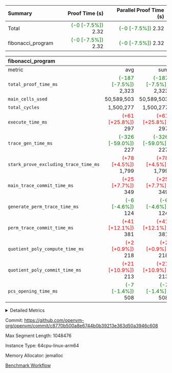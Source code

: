 | Summary | Proof Time (s) | Parallel Proof Time (s) |
|:---|---:|---:|
| Total | <span style='color: green'>(-0 [-7.5%])</span> 2.32 | <span style='color: green'>(-0 [-7.5%])</span> 2.32 |
| fibonacci_program | <span style='color: green'>(-0 [-7.5%])</span> 2.32 | <span style='color: green'>(-0 [-7.5%])</span> 2.32 |


| fibonacci_program |||||
|:---|---:|---:|---:|---:|
|metric|avg|sum|max|min|
| `total_proof_time_ms ` | <span style='color: green'>(-187 [-7.5%])</span> 2,323 | <span style='color: green'>(-187 [-7.5%])</span> 2,323 | <span style='color: green'>(-187 [-7.5%])</span> 2,323 | <span style='color: green'>(-187 [-7.5%])</span> 2,323 |
| `main_cells_used     ` |  50,589,503 |  50,589,503 |  50,589,503 |  50,589,503 |
| `total_cycles        ` |  1,500,277 |  1,500,277 |  1,500,277 |  1,500,277 |
| `execute_time_ms     ` | <span style='color: red'>(+61 [+25.8%])</span> 297 | <span style='color: red'>(+61 [+25.8%])</span> 297 | <span style='color: red'>(+61 [+25.8%])</span> 297 | <span style='color: red'>(+61 [+25.8%])</span> 297 |
| `trace_gen_time_ms   ` | <span style='color: green'>(-326 [-59.0%])</span> 227 | <span style='color: green'>(-326 [-59.0%])</span> 227 | <span style='color: green'>(-326 [-59.0%])</span> 227 | <span style='color: green'>(-326 [-59.0%])</span> 227 |
| `stark_prove_excluding_trace_time_ms` | <span style='color: red'>(+78 [+4.5%])</span> 1,799 | <span style='color: red'>(+78 [+4.5%])</span> 1,799 | <span style='color: red'>(+78 [+4.5%])</span> 1,799 | <span style='color: red'>(+78 [+4.5%])</span> 1,799 |
| `main_trace_commit_time_ms` | <span style='color: red'>(+25 [+7.7%])</span> 349 | <span style='color: red'>(+25 [+7.7%])</span> 349 | <span style='color: red'>(+25 [+7.7%])</span> 349 | <span style='color: red'>(+25 [+7.7%])</span> 349 |
| `generate_perm_trace_time_ms` | <span style='color: green'>(-6 [-4.6%])</span> 124 | <span style='color: green'>(-6 [-4.6%])</span> 124 | <span style='color: green'>(-6 [-4.6%])</span> 124 | <span style='color: green'>(-6 [-4.6%])</span> 124 |
| `perm_trace_commit_time_ms` | <span style='color: red'>(+41 [+12.1%])</span> 381 | <span style='color: red'>(+41 [+12.1%])</span> 381 | <span style='color: red'>(+41 [+12.1%])</span> 381 | <span style='color: red'>(+41 [+12.1%])</span> 381 |
| `quotient_poly_compute_time_ms` | <span style='color: red'>(+2 [+0.9%])</span> 218 | <span style='color: red'>(+2 [+0.9%])</span> 218 | <span style='color: red'>(+2 [+0.9%])</span> 218 | <span style='color: red'>(+2 [+0.9%])</span> 218 |
| `quotient_poly_commit_time_ms` | <span style='color: red'>(+21 [+10.9%])</span> 213 | <span style='color: red'>(+21 [+10.9%])</span> 213 | <span style='color: red'>(+21 [+10.9%])</span> 213 | <span style='color: red'>(+21 [+10.9%])</span> 213 |
| `pcs_opening_time_ms ` | <span style='color: green'>(-7 [-1.4%])</span> 508 | <span style='color: green'>(-7 [-1.4%])</span> 508 | <span style='color: green'>(-7 [-1.4%])</span> 508 | <span style='color: green'>(-7 [-1.4%])</span> 508 |



<details>
<summary>Detailed Metrics</summary>

| group | num_segments | keygen_time_ms | commit_exe_time_ms |
| --- | --- | --- | --- |
| fibonacci_program | 1 | 284 | 5 | 

| group | air_name | quotient_deg | interactions | constraints |
| --- | --- | --- | --- | --- |
| fibonacci_program | AccessAdapterAir<16> | 2 | 5 | 12 | 
| fibonacci_program | AccessAdapterAir<2> | 2 | 5 | 12 | 
| fibonacci_program | AccessAdapterAir<32> | 2 | 5 | 12 | 
| fibonacci_program | AccessAdapterAir<4> | 2 | 5 | 12 | 
| fibonacci_program | AccessAdapterAir<8> | 2 | 5 | 12 | 
| fibonacci_program | BitwiseOperationLookupAir<8> | 2 | 2 | 4 | 
| fibonacci_program | MemoryMerkleAir<8> | 2 | 4 | 39 | 
| fibonacci_program | PersistentBoundaryAir<8> | 2 | 3 | 7 | 
| fibonacci_program | PhantomAir | 2 | 3 | 5 | 
| fibonacci_program | Poseidon2PeripheryAir<BabyBearParameters>, 1> | 2 | 1 | 286 | 
| fibonacci_program | ProgramAir | 1 | 1 | 4 | 
| fibonacci_program | RangeTupleCheckerAir<2> | 1 | 1 | 4 | 
| fibonacci_program | Rv32HintStoreAir | 2 | 18 | 28 | 
| fibonacci_program | VariableRangeCheckerAir | 1 | 1 | 4 | 
| fibonacci_program | VmAirWrapper<Rv32BaseAluAdapterAir, BaseAluCoreAir<4, 8> | 2 | 20 | 37 | 
| fibonacci_program | VmAirWrapper<Rv32BaseAluAdapterAir, LessThanCoreAir<4, 8> | 2 | 18 | 40 | 
| fibonacci_program | VmAirWrapper<Rv32BaseAluAdapterAir, ShiftCoreAir<4, 8> | 2 | 24 | 91 | 
| fibonacci_program | VmAirWrapper<Rv32BranchAdapterAir, BranchEqualCoreAir<4> | 2 | 11 | 20 | 
| fibonacci_program | VmAirWrapper<Rv32BranchAdapterAir, BranchLessThanCoreAir<4, 8> | 2 | 13 | 35 | 
| fibonacci_program | VmAirWrapper<Rv32CondRdWriteAdapterAir, Rv32JalLuiCoreAir> | 2 | 10 | 18 | 
| fibonacci_program | VmAirWrapper<Rv32JalrAdapterAir, Rv32JalrCoreAir> | 2 | 16 | 20 | 
| fibonacci_program | VmAirWrapper<Rv32LoadStoreAdapterAir, LoadSignExtendCoreAir<4, 8> | 2 | 18 | 33 | 
| fibonacci_program | VmAirWrapper<Rv32LoadStoreAdapterAir, LoadStoreCoreAir<4> | 2 | 17 | 40 | 
| fibonacci_program | VmAirWrapper<Rv32MultAdapterAir, DivRemCoreAir<4, 8> | 2 | 25 | 84 | 
| fibonacci_program | VmAirWrapper<Rv32MultAdapterAir, MulHCoreAir<4, 8> | 2 | 24 | 31 | 
| fibonacci_program | VmAirWrapper<Rv32MultAdapterAir, MultiplicationCoreAir<4, 8> | 2 | 19 | 19 | 
| fibonacci_program | VmAirWrapper<Rv32RdWriteAdapterAir, Rv32AuipcCoreAir> | 2 | 12 | 14 | 
| fibonacci_program | VmConnectorAir | 2 | 5 | 11 | 

| group | air_name | segment | rows | prep_cols | perm_cols | main_cols | cells |
| --- | --- | --- | --- | --- | --- | --- | --- |
| fibonacci_program | AccessAdapterAir<8> | 0 | 128 |  | 16 | 17 | 4,224 | 
| fibonacci_program | BitwiseOperationLookupAir<8> | 0 | 65,536 | 3 | 8 | 2 | 655,360 | 
| fibonacci_program | MemoryMerkleAir<8> | 0 | 512 |  | 16 | 32 | 24,576 | 
| fibonacci_program | PersistentBoundaryAir<8> | 0 | 128 |  | 12 | 20 | 4,096 | 
| fibonacci_program | PhantomAir | 0 | 1 |  | 12 | 6 | 18 | 
| fibonacci_program | Poseidon2PeripheryAir<BabyBearParameters>, 1> | 0 | 256 |  | 8 | 300 | 78,848 | 
| fibonacci_program | ProgramAir | 0 | 8,192 |  | 8 | 10 | 147,456 | 
| fibonacci_program | RangeTupleCheckerAir<2> | 0 | 524,288 | 2 | 8 | 1 | 4,718,592 | 
| fibonacci_program | Rv32HintStoreAir | 0 | 4 |  | 44 | 32 | 304 | 
| fibonacci_program | VariableRangeCheckerAir | 0 | 262,144 | 2 | 8 | 1 | 2,359,296 | 
| fibonacci_program | VmAirWrapper<Rv32BaseAluAdapterAir, BaseAluCoreAir<4, 8> | 0 | 1,048,576 |  | 52 | 36 | 92,274,688 | 
| fibonacci_program | VmAirWrapper<Rv32BaseAluAdapterAir, LessThanCoreAir<4, 8> | 0 | 524,288 |  | 40 | 37 | 40,370,176 | 
| fibonacci_program | VmAirWrapper<Rv32BranchAdapterAir, BranchEqualCoreAir<4> | 0 | 262,144 |  | 28 | 26 | 14,155,776 | 
| fibonacci_program | VmAirWrapper<Rv32BranchAdapterAir, BranchLessThanCoreAir<4, 8> | 0 | 8 |  | 32 | 32 | 512 | 
| fibonacci_program | VmAirWrapper<Rv32CondRdWriteAdapterAir, Rv32JalLuiCoreAir> | 0 | 131,072 |  | 28 | 18 | 6,029,312 | 
| fibonacci_program | VmAirWrapper<Rv32JalrAdapterAir, Rv32JalrCoreAir> | 0 | 32 |  | 36 | 28 | 2,048 | 
| fibonacci_program | VmAirWrapper<Rv32LoadStoreAdapterAir, LoadStoreCoreAir<4> | 0 | 128 |  | 52 | 41 | 11,904 | 
| fibonacci_program | VmAirWrapper<Rv32RdWriteAdapterAir, Rv32AuipcCoreAir> | 0 | 16 |  | 28 | 20 | 768 | 
| fibonacci_program | VmConnectorAir | 0 | 2 | 1 | 16 | 5 | 42 | 

| group | segment | trace_gen_time_ms | total_proof_time_ms | total_cycles | total_cells | stark_prove_excluding_trace_time_ms | quotient_poly_compute_time_ms | quotient_poly_commit_time_ms | perm_trace_commit_time_ms | pcs_opening_time_ms | main_trace_commit_time_ms | main_cells_used | generate_perm_trace_time_ms | execute_time_ms |
| --- | --- | --- | --- | --- | --- | --- | --- | --- | --- | --- | --- | --- | --- | --- |
| fibonacci_program | 0 | 227 | 2,323 | 1,500,277 | 160,837,996 | 1,799 | 218 | 213 | 381 | 508 | 349 | 50,589,503 | 124 | 297 | 

| group | segment | trace_height_constraint | weighted_sum | threshold |
| --- | --- | --- | --- | --- |
| fibonacci_program | 0 | 0 | 3,932,542 | 2,013,265,921 | 
| fibonacci_program | 0 | 1 | 10,749,400 | 2,013,265,921 | 
| fibonacci_program | 0 | 2 | 1,966,271 | 2,013,265,921 | 
| fibonacci_program | 0 | 3 | 10,749,532 | 2,013,265,921 | 
| fibonacci_program | 0 | 4 | 1,664 | 2,013,265,921 | 
| fibonacci_program | 0 | 5 | 640 | 2,013,265,921 | 
| fibonacci_program | 0 | 6 | 7,209,100 | 2,013,265,921 | 
| fibonacci_program | 0 | 7 |  | 2,013,265,921 | 
| fibonacci_program | 0 | 8 | 35,535,101 | 2,013,265,921 | 

</details>


Commit: https://github.com/openvm-org/openvm/commit/c8770b500a8e6744b0b39213e363d50a3946c608

Max Segment Length: 1048476

Instance Type: 64cpu-linux-arm64

Memory Allocator: jemalloc

[Benchmark Workflow](https://github.com/openvm-org/openvm/actions/runs/15395667376)
